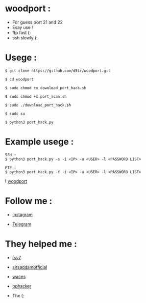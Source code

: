 # woodport :

* For guess port 21 and 22
* Esay use !
* ftp fast (:
* ssh slowly ):

# Usege :


```
$ git clone https://github.com/d5tr/woodport.git
```

```
$ cd woodport
```

```
$ sudo chmod +x download_port_hack.sh
```

```
$ sudo chmod +x port_scan.sh
```

```
$ sudo ./download_port_hack.sh
```

```
$ sudo su 
```

```
$ python3 port_hack.py
```

# Example usege :

```
SSH :
$ python3 port_hack.py -s -i <IP> -u <USER> -l <PASSWORD LIST>
```

```
FTP :
$ python3 port_hack.py -f -i <IP> -u <USER> -l <PASSWORD LIST>
```

! [woodport](https://github.com/d5tr/woodport/blob/main/v_woodport.gif)


# Follow me :

* [Instagram](https://instagram.com/d_5tr)


* [Telegram](https://t.me/d5tr_Cyber)

# They helped me :

* [tsy7](https://instagram.com/tsy7)


* [sirsaddamofficial](https://instagram.com/sirsaddamofficial)


* [wacns](https://instagram.com/wacns)


* [ophacker](https://instagram.com/t8qu_)

* Thx (:
